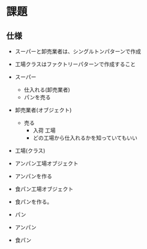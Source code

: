# 課題

## 仕様

- スーパーと卸売業者は、シングルトンパターンで作成
- 工場クラスはファクトリーパターンで作成すること

- スーパー
  - 仕入れる(卸売業者)
  - パンを売る

- 卸売業者(オブジェクト)
  - 売る
	- 入荷 工場
	 - どの工場から仕入れるかを知っていてもいい

- 工場(クラス)
 - アンパン工場オブジェクト
  - アンパンを作る

 - 食パン工場オブジェクト
  - 食パンを作る。

- パン
 - アンパン
 - 食パン

